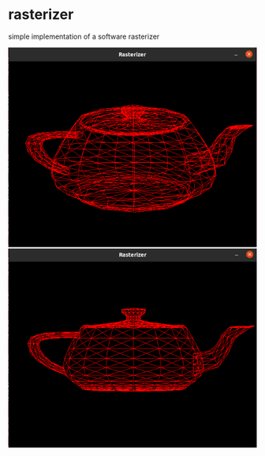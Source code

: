 # rasterizer
simple implementation of a software rasterizer

 
![](./prepective.png)
![](./orthographic.png)